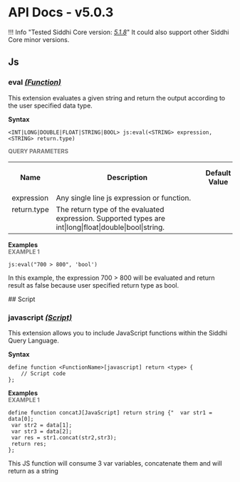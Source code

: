 # API Docs - v5.0.3

!!! Info "Tested Siddhi Core version: *<a target="_blank" href="http://siddhi.io/en/v5.1/docs/query-guide/">5.1.8</a>*"
    It could also support other Siddhi Core minor versions.

## Js

### eval *<a target="_blank" href="http://siddhi.io/en/v5.1/docs/query-guide/#function">(Function)</a>*
<p></p>
<p style="word-wrap: break-word;margin: 0;">This extension evaluates a given string and return the output according to the user specified data type.</p>
<p></p>
<span id="syntax" class="md-typeset" style="display: block; font-weight: bold;">Syntax</span>

```
<INT|LONG|DOUBLE|FLOAT|STRING|BOOL> js:eval(<STRING> expression, <STRING> return.type)
```

<span id="query-parameters" class="md-typeset" style="display: block; color: rgba(0, 0, 0, 0.54); font-size: 12.8px; font-weight: bold;">QUERY PARAMETERS</span>
<table>
    <tr>
        <th>Name</th>
        <th style="min-width: 20em">Description</th>
        <th>Default Value</th>
        <th>Possible Data Types</th>
        <th>Optional</th>
        <th>Dynamic</th>
    </tr>
    <tr>
        <td style="vertical-align: top">expression</td>
        <td style="vertical-align: top; word-wrap: break-word"><p style="word-wrap: break-word;margin: 0;">Any single line js expression or function.</p></td>
        <td style="vertical-align: top"></td>
        <td style="vertical-align: top">STRING</td>
        <td style="vertical-align: top">No</td>
        <td style="vertical-align: top">Yes</td>
    </tr>
    <tr>
        <td style="vertical-align: top">return.type</td>
        <td style="vertical-align: top; word-wrap: break-word"><p style="word-wrap: break-word;margin: 0;">The return type of the evaluated expression. Supported types are int|long|float|double|bool|string.</p></td>
        <td style="vertical-align: top"></td>
        <td style="vertical-align: top">STRING</td>
        <td style="vertical-align: top">No</td>
        <td style="vertical-align: top">No</td>
    </tr>
</table>

<span id="examples" class="md-typeset" style="display: block; font-weight: bold;">Examples</span>
<span id="example-1" class="md-typeset" style="display: block; color: rgba(0, 0, 0, 0.54); font-size: 12.8px; font-weight: bold;">EXAMPLE 1</span>
```
js:eval("700 > 800", 'bool')
```
<p></p>
<p style="word-wrap: break-word;margin: 0;">In this example, the expression 700 &gt; 800 will be evaluated and return result as false because user specified return type as bool.</p>
<p></p>
## Script

### javascript *<a target="_blank" href="http://siddhi.io/en/v5.1/docs/query-guide/#script">(Script)</a>*
<p></p>
<p style="word-wrap: break-word;margin: 0;">This extension allows you to include JavaScript functions within the Siddhi Query Language.</p>
<p></p>
<span id="syntax" class="md-typeset" style="display: block; font-weight: bold;">Syntax</span>

```
define function <FunctionName>[javascript] return <type> {
    // Script code
};
```

<span id="examples" class="md-typeset" style="display: block; font-weight: bold;">Examples</span>
<span id="example-1" class="md-typeset" style="display: block; color: rgba(0, 0, 0, 0.54); font-size: 12.8px; font-weight: bold;">EXAMPLE 1</span>
```
define function concatJ[JavaScript] return string {"  var str1 = data[0];
 var str2 = data[1];
 var str3 = data[2];
 var res = str1.concat(str2,str3);
 return res;
};
```
<p></p>
<p style="word-wrap: break-word;margin: 0;">This JS function will consume 3 var variables, concatenate them and will return as a string</p>
<p></p>
